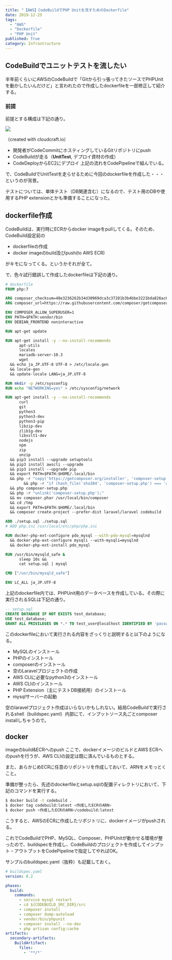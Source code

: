 ```yaml
---
title: "【AWS】CodeBuildでPHP Unitを流すためのDockerfile"
date: 2019-12-25
tags:
  - "AWS"
  - "Dockerfile"
  - "PHP Unit"
published: True
category: Infrastructure
---
```

## CodeBuildでユニットテストを流したい

半年前くらいにAWSのCodeBuildで「Gitから引っ張ってきたソースでPHPUnitを動かしたいんだけど」と言われたので作成したdockerfileを一部修正して紹介する。 

<!--more-->

### 前提

前提とする構成は下記の通り。

![](../../../../gridsome-theme/src/assets/images/old/wordpress/785d0628.png)
  
（created with cloudcraft.io） 

  * 開発者がCodeCommitにホスティングしているGitリポジトリにpush
  * CodeBuildが走る（**UnitTest**, デプロイ資材の作成）
  * CodeDeployからEC2にデプロイ 上記の流れをCodePipelineで組んでいる。
  
で、CodeBuildでUnitTestを走らせるために今回のdockerfileを作成した・・・というのが背景。

テストについては、単体テスト（DB関連含む）になるので、テスト用のDBや使用するPHP extensionとかも準備することになった。 

## dockerfile作成

CodeBuildは、実行時にECRからdocker imageをpullしてくる。そのため、CodeBuild設定前の 

  * dockerfileの作成
  * docker imageのbuild及びpush(to AWS ECR)
  
がキモになってくる。というかそれが全て。

で、色々試行錯誤して作成したdockerfileは下記の通り。 

```dockerfile
# dockerfile
FROM php:7

ARG composer_checksum=48e3236262b34d30969dca3c37281b3b4bbe3221bda826ac6a9a62d6444cdb0dcd0615698a5cbe587c3f0fe57a54d8f5
ARG composer_url=https://raw.githubusercontent.com/composer/getcomposer.org/ba0141a67b9bd1733409b71c28973f7901db201d/web/installer

ENV COMPOSER_ALLOW_SUPERUSER=1
ENV PATH=$PATH:vendor/bin
ENV DEBIAN_FRONTEND noninteractive

RUN apt-get update

RUN apt-get install -y --no-install-recommends 
      apt-utils 
      locales 
      mariadb-server-10.3 
      wget 
  && echo ja_JP.UTF-8 UTF-8 > /etc/locale.gen 
  && locale-gen 
  && update-locale LANG=ja_JP.UTF-8

RUN mkdir -p /etc/sysconfig
RUN echo "NETWORKING=yes" > /etc/sysconfig/network

RUN apt-get install -y --no-install-recommends 
      curl 
      git 
      python3 
      python3-dev 
      python3-pip 
      libzip-dev 
      zlib1g-dev 
      libxslt1-dev 
      nodejs 
      npm 
      zip 
      unzip 
  && pip3 install --upgrade setuptools 
  && pip3 install awscli --upgrade 
  && pip3 install --upgrade pip 
  && export PATH=$PATH:$HOME/.local/bin 
  && php -r "copy('https://getcomposer.org/installer', 'composer-setup.php');" 
        && php -r "if (hash_file('sha384', 'composer-setup.php') === 'a5c698ffe4b8e849a443b120cd5ba38043260d5c4023dbf93e1558871f1f07f58274fc6f4c93bcfd858c6bd0775cd8d1') { echo 'Installer verified'; } else { echo 'Installer corrupt'; unlink('composer-setup.php'); } echo PHP_EOL;" 
  && php composer-setup.php 
  && php -r "unlink('composer-setup.php');" 
  && mv composer.phar /usr/local/bin/composer 
  && cd /tmp 
  && export PATH=$PATH:$HOME/.local/bin 
  && composer create-project --prefer-dist laravel/laravel codebuild

ADD ./setup.sql ./setup.sql
# ADD php.ini /usr/local/etc/php/php.ini

RUN docker-php-ext-configure pdo_mysql --with-pdo-mysql=mysqlnd 
  && docker-php-ext-configure mysqli --with-mysqli=mysqlnd 
  && docker-php-ext-install pdo_mysql

RUN /usr/bin/mysqld_safe & 
      sleep 10s && 
      cat setup.sql | mysql

CMD ["/usr/bin/mysqld_safe"]

ENV LC_ALL ja_JP.UTF-8
```

上記のdockerfile内では、PHPUnit用のデータベースを作成している。その際に実行されるSQLは下記の通り。 

```sql
-- setup.sql
CREATE DATABASE IF NOT EXISTS test_database;
USE test_database;
GRANT ALL PRIVILEGES ON *.* TO test_user@localhost IDENTIFIED BY 'password';
```

このdockerfileにおいて実行される内容をざっくりと説明すると以下のようになる。 

  * MySQLのインストール
  * PHPのインストール
  * composerのインストール
  * 空のLaravelプロジェクトの作成
  * AWS CLIに必要なpython3のインストール
  * AWS CLIのインストール
  * PHP Extension（主にテストDB接続用）のインストール
  * mysqlサーバーの起動
  
空のlaravelプロジェクト作成はいらないかもしれない。結局CodeBuildで実行されるshell（buildspec.yaml）内部にて、インプットソース丸ごとcomposer installしちゃうので。 

## docker

imageのbuild&ECRへのpush ここで、dockerイメージのビルドとAWS ECRへのpushを行うが、AWS CLIの設定は既に済んでいるものとする。

また、あらかじめECRに任意のリポジトリを作成しておいて、ARNをメモっとくこと。

準備が整ったら、先述のdockerfileとsetup.sqlの配置ディレクトリにおいて、下記のコマンドを実行する。 

```sh
$ docker build -t codebuild .
$ docker tag codebuild:latest <作成したECRのARN>
$ docker push <作成したECRのARN>/codebuild:latest
```

こうすると、AWSのECRに作成したリポジトリに、dockerイメージがpushされる。

これでCodeBuildでPHP、MySQL、Composer、PHPUnitが動かせる環境が整ったので、buildspecを作成し、CodeBuildのプロジェクトを作成してインプット・アウトプットをCodePipelineで指定してやればOK。

サンプルのbuildspec.yaml（抜粋）も記載しておく。

```yml
# buildspec.yaml
version: 0.2

phases:
  build:
    commands:
      - service mysql restart
      - cd ${CODEBUILD_SRC_DIR}/src
      - composer install
      - composer dump-autoload
      - vendor/bin/phpunit
      - composer install --no-dev
      - php artisan config:cache
artifacts:
  secondary-artifacts:
    BuildArtifact:
      files:
        - '**/*'
```
